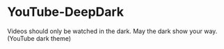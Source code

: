 # YouTube-DeepDark
Videos should only be watched in the dark. May the dark show your way. (YouTube dark theme)
